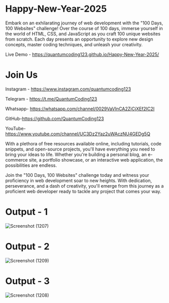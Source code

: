 # Happy-New-Year-2025
Embark on an exhilarating journey of web development with the "100 Days, 100 Websites" challenge! Over the course of 100 days, immerse yourself in the world of HTML, CSS, and JavaScript as you craft 100 unique websites from scratch. Each day presents an opportunity to explore new design concepts, master coding techniques, and unleash your creativity.

Live Demo - https://quantumcoding123.github.io/Happy-New-Year-2025/

# Join Us

Instagram - https://www.instagram.com/quantumcoding123

Telegram - https://t.me/QuantumCoding123

Whatsapp- https://whatsapp.com/channel/0029VaVInCA2ZjCjXEf2IC2I

GitHub-https://github.com/QuantumCoding123

YouTube-https://www.youtube.com/channel/UC3Dz2Yaz2uWAczNU4GEDg5Q

With a plethora of free resources available online, including tutorials, code snippets, and open-source projects, you'll have everything you need to bring your ideas to life. Whether you're building a personal blog, an e-commerce site, a portfolio showcase, or an interactive web application, the possibilities are endless.

Join the "100 Days, 100 Websites" challenge today and witness your proficiency in web development soar to new heights. With dedication, perseverance, and a dash of creativity, you'll emerge from this journey as a proficient web developer ready to tackle any project that comes your way.

# Output - 1

![Screenshot (1207)](https://github.com/user-attachments/assets/499b68cf-bc4a-487b-b6cd-aade3b8f42a1)

# Output - 2

![Screenshot (1209)](https://github.com/user-attachments/assets/50c9e54a-f197-43ef-8efa-4d412d0091af)

# Output - 3

![Screenshot (1208)](https://github.com/user-attachments/assets/e9dec7f6-2736-440a-a1ca-a9226d99dec9)



